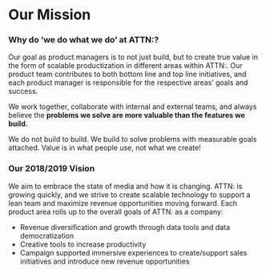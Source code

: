 # Our Mission

### Why do ‘we do what we do’ at ATTN:?

Our goal as product managers is to not just build, but to create true value in the form of scalable productization in different areas within ATTN:. Our product team contributes to both bottom line and top line initiatives, and each product manager is responsible for the respective areas’ goals and success. 

We work together, collaborate with internal and external teams, and always believe the **problems we solve are more valuable than the features we build.** 

We do not build to build. We build to solve problems with measurable goals attached. Value is in what people use, not what we create! 

### Our 2018/2019 Vision

We aim to embrace the state of media and how it is changing. ATTN: is growing quickly, and we strive to create scalable technology to support a lean team and maximize revenue opportunities moving forward. Each product area rolls up to the overall goals of ATTN: as a company:
* Revenue diversification and growth through data tools and data democratization
* Creative tools to increase productivity
* Campaign supported immersive experiences to create/support sales initiatives and introduce new revenue opportunities
